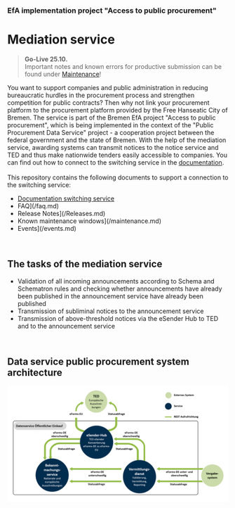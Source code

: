 ### EfA implementation project "Access to public procurement"
# Mediation service

>**Go-Live 25.10.** <br>
> Important notes and known errors for productive submission can be found under [Maintenance](/maintenance.md)!

You want to support companies and public administration in reducing bureaucratic hurdles in the procurement process
and strengthen competition for public contracts? Then why not link your procurement platform to the procurement platform provided by the Free
Hanseatic City of Bremen. The service is part of the Bremen EfA project "Access to public procurement",
which is being implemented in the context of the "Public Procurement Data Service" project - a cooperation project between the federal government and the state of Bremen.
With the help of the mediation service, awarding systems can transmit notices to the notice service and TED and thus
make nationwide tenders easily accessible to companies. You can find out how to connect to the switching service in the [documentation](/documentation/documentation.md).
<br><br>
This repository contains the following documents to support a connection to the switching service:

- [Documentation switching service](/documentation/documentation.md)
- FAQ](/faq.md)
- Release Notes](/Releases.md)
- Known maintenance windows](/maintenance.md)
- Events](/events.md)
<br>

## The tasks of the mediation service
- Validation of all incoming announcements according to
Schema and Schematron rules and checking whether
announcements have already been published in the announcement service
have already been published
- Transmission of subliminal notices to
the announcement service
- Transmission of above-threshold notices via
the eSender Hub to TED and to the
announcement service
<br>

## Data service public procurement system architecture
![System architecture](/images/Datenservice_Oeffentlicher_Einkauf-Systemarchitektur.png)
